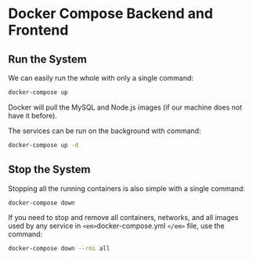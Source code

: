# Docker Compose Backend and Frontend

## Run the System

We can easily run the whole with only a single command:

```bash
docker-compose up
```

Docker will pull the MySQL and Node.js images (if our machine does not have it before).

The services can be run on the background with command:

```bash
docker-compose up -d
```

## Stop the System

Stopping all the running containers is also simple with a single command:

```bash
docker-compose down
```

If you need to stop and remove all containers, networks, and all images used by any service in `<em>`docker-compose.yml `</em>` file, use the command:

```bash
docker-compose down --rmi all
```
